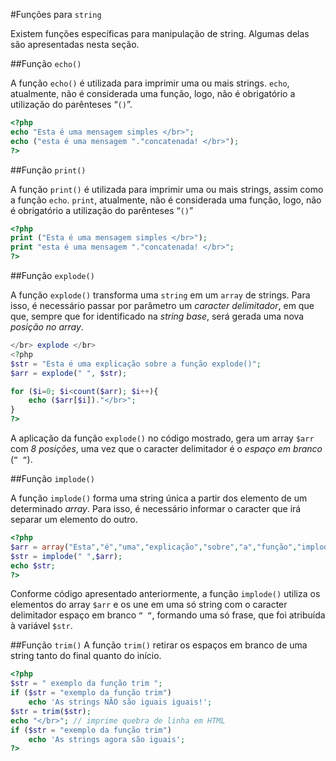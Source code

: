#Funções para `string`

Existem funções específicas para manipulação de string. Algumas delas são apresentadas nesta seção.

##Função `echo()`

A função `echo()` é utilizada para imprimir uma ou mais strings. `echo`, atualmente, não é considerada uma função, logo, não é obrigatório a utilização do parênteses “`()`”.

```php
<?php
echo "Esta é uma mensagem simples </br>";
echo ("esta é uma mensagem "."concatenada! </br>");
?>
```

##Função `print()`

A função `print()` é utilizada para imprimir uma ou mais strings, assim como a função `echo`. `print`, atualmente, não é considerada uma função, logo, não é obrigatório a utilização do parênteses “`()`”

```php
<?php
print ("Esta é uma mensagem simples </br>");
print "esta é uma mensagem "."concatenada! </br>";
?>
```

##Função `explode()`

A função `explode()` transforma uma `string` em um `array` de strings. Para isso, é necessário passar por parâmetro um *caracter delimitador*, em que que, sempre  que for identificado na *string base*, será gerada uma nova *posição no array*.   

```php
</br> explode </br>
<?php
$str = "Esta é uma explicação sobre a função explode()";
$arr = explode(" ", $str);

for ($i=0; $i<count($arr); $i++){
    echo ($arr[$i])."</br>";
}
?>
```
A aplicação da função `explode()` no código mostrado, gera um array `$arr` com *8 posições*, uma vez que o caracter delimitador é o *espaço em branco* (`“ “`). 


##Função `implode()`

A função `implode()` forma uma string única a partir dos elemento de um determinado *array*. Para isso, é necessário informar o caracter que irá separar um elemento do outro. 

```php
<?php
$arr = array("Esta","é","uma","explicação","sobre","a","função","implode()");
$str = implode(" ",$arr);
echo $str;
?>
```
Conforme código apresentado anteriormente, a função `implode()` utiliza os elementos do array `$arr` e os une em uma só string com o caracter delimitador espaço em branco `“ “`, formando uma só frase, que foi atribuída à variável `$str`.

##Função `trim()`
A função `trim()` retirar os espaços em branco de uma string tanto do final quanto do início. 

```php
<?php
$str = " exemplo da função trim ";
if ($str = "exemplo da função trim")
    echo 'As strings NÃO são iguais iguais!';
$str = trim($str);
echo "</br>"; // imprime quebra de linha em HTML
if ($str = "exemplo da função trim")
    echo 'As strings agora são iguais';
?>
```